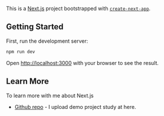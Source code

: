 This is a [Next.js](https://nextjs.org) project bootstrapped with [`create-next-app`](https://nextjs.org/docs/app/api-reference/cli/create-next-app).

## Getting Started

First, run the development server:

```bash
npm run dev
```

Open [http://localhost:3000](http://localhost:3000) with your browser to see the result.


## Learn More
To learn more with me about Next.js 
- [Github repo](https://github.com/Dulkh91/next_js_study_demo) - I upload demo project study at here.
